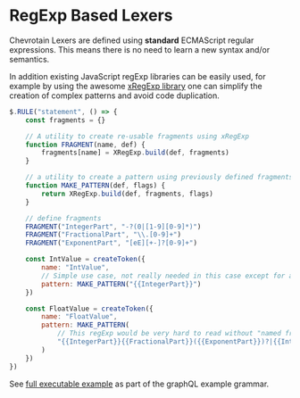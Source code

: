 # RegExp Based Lexers

Chevrotain Lexers are defined using **standard** ECMAScript regular expressions.
This means there is no need to learn a new syntax and/or semantics.

In addition existing JavaScript regExp libraries can be easily used,
for example by using the awesome [xRegExp library](https://github.com/slevithan/XRegExp) one can simplify the creation of complex patterns and avoid code duplication.

```javascript
$.RULE("statement", () => {
    const fragments = {}

    // A utility to create re-usable fragments using xRegExp
    function FRAGMENT(name, def) {
        fragments[name] = XRegExp.build(def, fragments)
    }

    // a utility to create a pattern using previously defined fragments
    function MAKE_PATTERN(def, flags) {
        return XRegExp.build(def, fragments, flags)
    }

    // define fragments
    FRAGMENT("IntegerPart", "-?(0|[1-9][0-9]*)")
    FRAGMENT("FractionalPart", "\\.[0-9]+")
    FRAGMENT("ExponentPart", "[eE][+-]?[0-9]+")

    const IntValue = createToken({
        name: "IntValue",
        // Simple use case, not really needed in this case except for avoiding duplication.
        pattern: MAKE_PATTERN("{{IntegerPart}}")
    })

    const FloatValue = createToken({
        name: "FloatValue",
        pattern: MAKE_PATTERN(
            // This regExp would be very hard to read without "named fragments"
            "{{IntegerPart}}{{FractionalPart}}({{ExponentPart}})?|{{IntegerPart}}{{ExponentPart}}"
        )
    })
})
```

See [full executable example](https://github.com/SAP/chevrotain/blob/master/examples/grammars/graphql/graphql.js)
as part of the graphQL example grammar.
